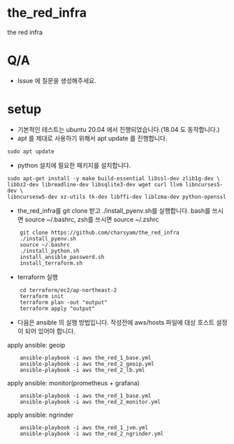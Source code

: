 # the_red_infra
the red infra

# Q/A
* Issue 에 질문을 생성해주세요.

# setup

* 기본적인 테스트는 ubuntu 20.04 에서 진행되었습니다.(18.04 도 동작합니다.)
* apt 를 제대로 사용하기 위해서 apt update 를 진행합니다.

```
sudo apt update
```

* python 설치에 필요한 패키지를 설치합니다.

```
sudo apt-get install -y make build-essential libssl-dev zlib1g-dev \
libbz2-dev libreadline-dev libsqlite3-dev wget curl llvm libncurses5-dev \
libncursesw5-dev xz-utils tk-dev libffi-dev liblzma-dev python-openssl
```

* the_red_infra를 git clone 받고 ./install_pyenv.sh를 실행합니다. bash를 쓰시면 source ~/.bashrc, zsh를 쓰시면 source ~/.zshrc

```
	git clone https://github.com/charsyam/the_red_infra
	./install_pyenv.sh
	source ~/.bashrc
	./install_python.sh
    install_ansible_password.sh    
	install_terraform.sh	
```

* terraform 실행
```
    cd terraform/ec2/ap-northeast-2
    terraform init
    terraform plan -out "output"
    terraform apply "output"
```

* 다음은 ansible 의 실행 방법입니다. 작성전에 aws/hosts 파일에 대상 호스트 설정이 되어 있어야 합니다.

apply ansible: geoip
```
    ansible-playbook -i aws the_red_1_base.yml
    ansible-playbook -i aws the_red_2_geoip.yml
    ansible-playbook -i aws the_red_2_lb.yml
```

apply ansible: monitor(prometheus + grafana)
```
    ansible-playbook -i aws the_red_1_base.yml
    ansible-playbook -i aws the_red_2_monitor.yml
```

apply ansible: ngrinder
```
    ansible-playbook -i aws the_red_1_jvm.yml
    ansible-playbook -i aws the_red_2_ngrinder.yml
```
